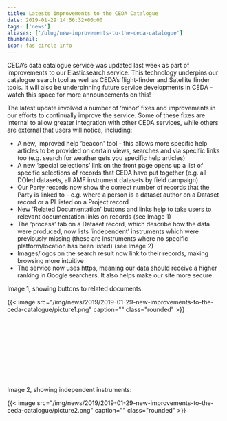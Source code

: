 ```yaml
---
title: Latests improvements to the CEDA Catalogue
date: 2019-01-29 14:56:32+00:00
tags: ['news']
aliases: ['/blog/new-improvements-to-the-ceda-catalogue']
thumbnail: 
icon: fas circle-info
---
```

CEDA’s data catalogue service was updated last week as part of improvements to our Elasticsearch service. This technology underpins our catalogue search tool as well as CEDA’s flight-finder and Satellite finder tools. It will also be underpinning future service developments in CEDA - watch this space for more announcements on this!


The latest update involved a number of ‘minor’ fixes and improvements in our efforts to continually improve the service. Some of these fixes are internal to allow greater integration with other CEDA services, while others are external that users will notice, including:


* A new, improved help ‘beacon' tool - this allows more specific help articles to be provided on certain views, searches and via specific links too (e.g. search for weather gets you specific help articles)
* A new ’special selections’ link on the front page opens up a list of specific selections of records that CEDA have put together (e.g. all DOIed datasets, all AMF instrument datasets by field campaign)
* Our Party records now show the correct number of records that the Party is linked to - e.g. where a person is a dataset author on a Dataset record or a PI listed on a Project record
* New 'Related Documentation' buttons and links help to take users to relevant documentation links on records (see Image 1)
* The ‘process’ tab on a Dataset record, which describe how the data were produced, now lists ‘independent’ instruments which were previously missing (these are instruments where no specific platform/location has been listed) (see Image 2)
* Images/logos on the search result now link to their records, making browsing more intuitive
* The service now uses https, meaning our data should receive a higher ranking in Google searchers. It also helps make our site more secure.


Image 1, showing buttons to related documents:


{{< image src="/img/news/2019/2019-01-29-new-improvements-to-the-ceda-catalogue/picture1.png"  caption="" class="rounded" >}}


 


 


 


 


 


Image 2, showing independent instruments:


{{< image src="/img/news/2019/2019-01-29-new-improvements-to-the-ceda-catalogue/picture2.png"  caption="" class="rounded" >}}


 

